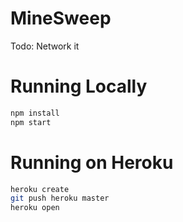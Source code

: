# MineSweep

Todo: Network it

# Running Locally

``` bash
npm install
npm start
```

# Running on Heroku

``` bash
heroku create
git push heroku master
heroku open
```
